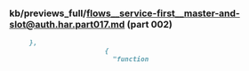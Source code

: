 ### kb/previews_full/flows__service-first__master-and-slot@auth.har.part017.md (part 002)

```md
     },
                        {
                          "function
```

```
